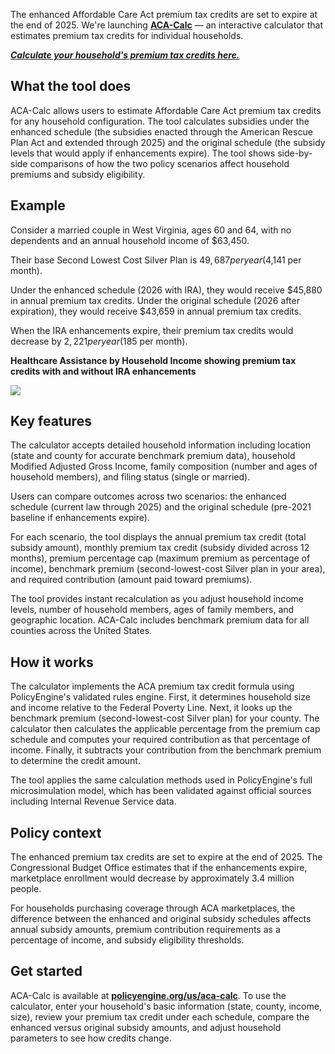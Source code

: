 The enhanced Affordable Care Act premium tax credits are set to expire at the end of 2025. We're launching [**ACA-Calc**](../aca-calc) — an interactive calculator that estimates premium tax credits for individual households.

[**_Calculate your household's premium tax credits here._**](../aca-calc)

## What the tool does

ACA-Calc allows users to estimate Affordable Care Act premium tax credits for any household configuration. The tool calculates subsidies under the enhanced schedule (the subsidies enacted through the American Rescue Plan Act and extended through 2025) and the original schedule (the subsidy levels that would apply if enhancements expire). The tool shows side-by-side comparisons of how the two policy scenarios affect household premiums and subsidy eligibility.

## Example

Consider a married couple in West Virginia, ages 60 and 64, with no dependents and an annual household income of $63,450.

Their base Second Lowest Cost Silver Plan is $49,687 per year ($4,141 per month).

Under the enhanced schedule (2026 with IRA), they would receive $45,880 in annual premium tax credits. Under the original schedule (2026 after expiration), they would receive $43,659 in annual premium tax credits.

When the IRA enhancements expire, their premium tax credits would decrease by $2,221 per year ($185 per month).

**Healthcare Assistance by Household Income showing premium tax credits with and without IRA enhancements**

![](/images/posts/aca-calc-chart.png)

## Key features

The calculator accepts detailed household information including location (state and county for accurate benchmark premium data), household Modified Adjusted Gross Income, family composition (number and ages of household members), and filing status (single or married).

Users can compare outcomes across two scenarios: the enhanced schedule (current law through 2025) and the original schedule (pre-2021 baseline if enhancements expire).

For each scenario, the tool displays the annual premium tax credit (total subsidy amount), monthly premium tax credit (subsidy divided across 12 months), premium percentage cap (maximum premium as percentage of income), benchmark premium (second-lowest-cost Silver plan in your area), and required contribution (amount paid toward premiums).

The tool provides instant recalculation as you adjust household income levels, number of household members, ages of family members, and geographic location. ACA-Calc includes benchmark premium data for all counties across the United States.

## How it works

The calculator implements the ACA premium tax credit formula using PolicyEngine's validated rules engine. First, it determines household size and income relative to the Federal Poverty Line. Next, it looks up the benchmark premium (second-lowest-cost Silver plan) for your county. The calculator then calculates the applicable percentage from the premium cap schedule and computes your required contribution as that percentage of income. Finally, it subtracts your contribution from the benchmark premium to determine the credit amount.

The tool applies the same calculation methods used in PolicyEngine's full microsimulation model, which has been validated against official sources including Internal Revenue Service data.

## Policy context

The enhanced premium tax credits are set to expire at the end of 2025. The Congressional Budget Office estimates that if the enhancements expire, marketplace enrollment would decrease by approximately 3.4 million people.

For households purchasing coverage through ACA marketplaces, the difference between the enhanced and original subsidy schedules affects annual subsidy amounts, premium contribution requirements as a percentage of income, and subsidy eligibility thresholds.

## Get started

ACA-Calc is available at [**policyengine.org/us/aca-calc**](../aca-calc). To use the calculator, enter your household's basic information (state, county, income, size), review your premium tax credit under each schedule, compare the enhanced versus original subsidy amounts, and adjust household parameters to see how credits change.
